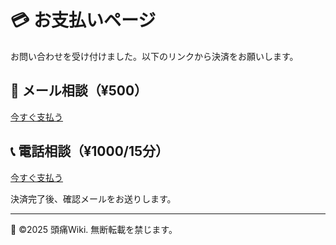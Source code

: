 # 💳 お支払いページ

お問い合わせを受け付けました。以下のリンクから決済をお願いします。

## 📧 メール相談（¥500）
[今すぐ支払う](https://square.link/u/7KX6GOef?src=embed)

## 📞 電話相談（¥1000/15分）
[今すぐ支払う](https://square.link/u/LsoNcTSE?src=embed)

決済完了後、確認メールをお送りします。

---
📌 ©2025 頭痛Wiki. 無断転載を禁じます。
